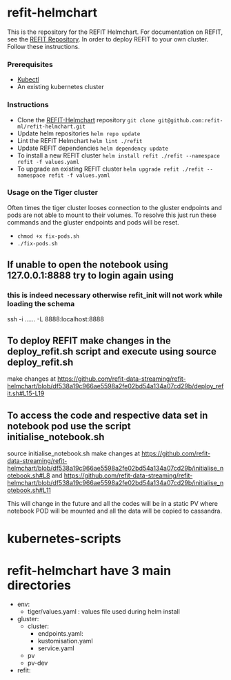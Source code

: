 
# refit-helmchart
This is the repository for the REFIT Helmchart. For documentation on REFIT, see the [REFIT Repository](https://github.com/refit-ml/refit). In order to deploy REFIT to your own cluster. Follow these instructions. 

### Prerequisites
- [Kubectl](https://kubernetes.io/docs/tasks/tools/install-kubectl/)
- An existing kubernetes cluster


### Instructions
- Clone the [REFIT-Helmchart](https://github.com/refit-ml/refit-helmchart) repository
    `git clone git@github.com:refit-ml/refit-helmchart.git`
- Update helm repositories
    `helm repo update`
- Lint the REFIT Helmchart
    `helm lint ./refit`
- Update REFIT dependencies
    `helm dependency update`
- To install a new REFIT cluster
    `helm install refit ./refit --namespace refit -f values.yaml`
- To upgrade an existing REFIT cluster
    `helm upgrade refit ./refit --namespace refit -f values.yaml`




### Usage on the Tiger cluster

Often times the tiger cluster looses connection to the gluster endpoints and pods are not able to mount to their volumes. To resolve this just run these commands and the gluster endpoints and pods will be reset. 

- `chmod +x fix-pods.sh`
- `./fix-pods.sh`


## If unable to open the notebook using 127.0.0.1:8888 try to login again using 
### this is indeed necessary otherwise refit_init will not work while loading the schema 
ssh -i ......  -L 8888:localhost:8888




## To deploy REFIT make changes in the deploy_refit.sh script and execute using source deploy_refit.sh 
make changes at https://github.com/refit-data-streaming/refit-helmchart/blob/df538a19c966ae5598a2fe02bd54a134a07cd29b/deploy_refit.sh#L15-L19

## To access the code and respective data set in notebook pod use the script initialise_notebook.sh
source initialise_notebook.sh
make changes at https://github.com/refit-data-streaming/refit-helmchart/blob/df538a19c966ae5598a2fe02bd54a134a07cd29b/initialise_notebook.sh#L8
and https://github.com/refit-data-streaming/refit-helmchart/blob/df538a19c966ae5598a2fe02bd54a134a07cd29b/initialise_notebook.sh#L11

This will change in the future and all the codes will be in a static PV where notebook POD will be mounted and all the data will be copied to cassandra. 



# kubernetes-scripts

# refit-helmchart have 3 main directories
- env: 
   - tiger/values.yaml : values file used during helm install 
- gluster: 
   - cluster: 
      - endpoints.yaml:  
      - kustomisation.yaml 
      - service.yaml 
   - pv
   - pv-dev
- refit: 